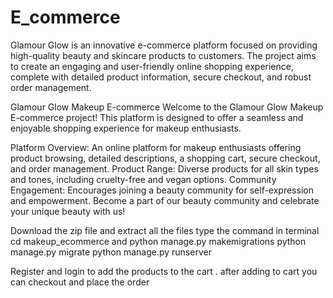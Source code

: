# E_commerce
Glamour Glow is an innovative e-commerce platform focused on providing high-quality beauty and skincare products to customers. The project aims to create an engaging and user-friendly online shopping experience, complete with detailed product information, secure checkout, and robust order management. 

Glamour Glow Makeup E-commerce
Welcome to the Glamour Glow Makeup E-commerce project! This platform is designed to offer a seamless and enjoyable shopping experience for makeup enthusiasts.

Platform Overview: An online platform for makeup enthusiasts offering product browsing, detailed descriptions, a shopping cart, secure checkout, and order management.
Product Range: Diverse products for all skin types and tones, including cruelty-free and vegan options.
Community Engagement: Encourages joining a beauty community for self-expression and empowerment.
Become a part of our beauty community and celebrate your unique beauty with us!

Download the zip file and extract all the files type the command in terminal cd makeup_ecommerce
and python manage.py makemigrations
python manage.py migrate
 python manage.py runserver 

Register and login to add the products to the cart .
after adding to cart you can checkout and place the order

